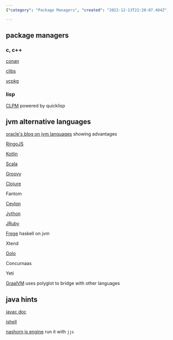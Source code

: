 ```yaml
---
{"category": "Package Managers", "created": "2022-12-13T22:20:07.404Z", "date": "2022-12-13 22:20:07", "description": "The text explores package managers for less common languages, such as Conan, CLibs, and Vcpkg. It also delves into JVM alternatives like Kotlin, Scala, Groovy, and Clojure. Furthermore, it covers tools like javac doc and GraalVM's polyglot, which facilitate language integration.", "modified": "2022-12-13T22:58:01.866Z", "tags": ["package_managers", "rare_languages", "JVM_alternatives", "Kotlin", "Scala", "Groovy", "Clojure", "language_integration", "Conan", "CLibs", "Vcpkg", "javac_doc", "GraalVM", "polyglot"], "title": "rare package managers, alternative jvm languages and java study hints"}

---
```


## package managers

### c, c++

[conan](https://conan.io/)

[clibs](https://www.clibs.org/)

[vcpkg](https://vcpkg.io/en/index.html)

### lisp

[CLPM](https://www.clpm.dev/) powered by quicklisp

## jvm alternative languages

[oracle's blog on jvm languages](https://www.oracle.com/technical-resources/articles/java/architect-languages.html) showing advantages

[RingoJS](https://www.ringojs.org/documentation/)

[Kotlin](https://kotlinlang.org/)

[Scala](https://www.scala-lang.org/)

[Groovy](http://www.groovy-lang.org/)

[Clojure](https://clojure.org/)

Fantom

[Ceylon](https://ceylon-lang.org/)

[Jython](https://www.jython.org/)

[JRuby](https://www.jruby.org/)

[Frege](https://github.com/Frege/frege) haskell on jvm

Xtend

[Golo](https://golo-lang.org/)

Concurnaas

Yeti

[GraalVM](https://github.com/oracle/graal) uses polyglot to bridge with other languages

## java hints

[javac doc](https://docs.oracle.com/en/java/javase/18/docs/specs/man/javac.html#arrangement-of-source-code-for-a-package)

[jshell](https://docs.oracle.com/javase/10/jshell/introduction-jshell.htm)

[nashorn js engine](https://www.oracle.com/technical-resources/articles/java/jf14-nashorn.html) run it with `jjs`
